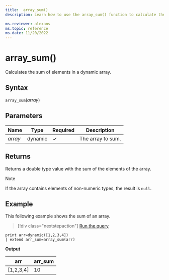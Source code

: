 ```yaml
---
title:  array_sum()
description: Learn how to use the array_sum() function to calculate the sum of elements in a dynamic array.

ms.reviewer: alexans
ms.topic: reference
ms.date: 11/20/2022
---
```

# array_sum()

Calculates the sum of elements in a dynamic array.

## Syntax

`array_sum`(*array*)

## Parameters

| Name | Type | Required | Description |
|--|--|--|--|
| *array*| dynamic | &check;| The array to sum.|

## Returns

Returns a double type value with the sum of the elements of the array.

> [!NOTE]
> If the array contains elements of non-numeric types, the result is `null`.

## Example

This following example shows the sum of an array.

> [!div class="nextstepaction"]
> <a href="https://dataexplorer.azure.com/clusters/help/databases/Samples?query=H4sIAAAAAAAAAysoyswrUUgsKrJNqcxLzM1M1og21DHSMdYxidVU4OWqUUitKEnNSwGpiC8uzbUF0omVIJYGkKUJANbCqMA+AAAA" target="_blank">Run the query</a>

```kusto
print arr=dynamic([1,2,3,4]) 
| extend arr_sum=array_sum(arr)
```

**Output**

|arr|arr_sum|
|---|---|
|[1,2,3,4]|10|
